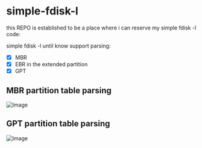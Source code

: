 # simple-fdisk-l

this REPO is established to be a place where i can reserve my simple fdisk -l code:

simple fdisk -l until know support parsing:
- [x] MBR
- [x] EBR in the extended partition
- [x] GPT

## MBR partition table parsing  
![Image](https://i.imgur.com/NrTt0ls.png)

## GPT partition table parsing  
![Image](https://i.imgur.com/2MzOxBG.png)
